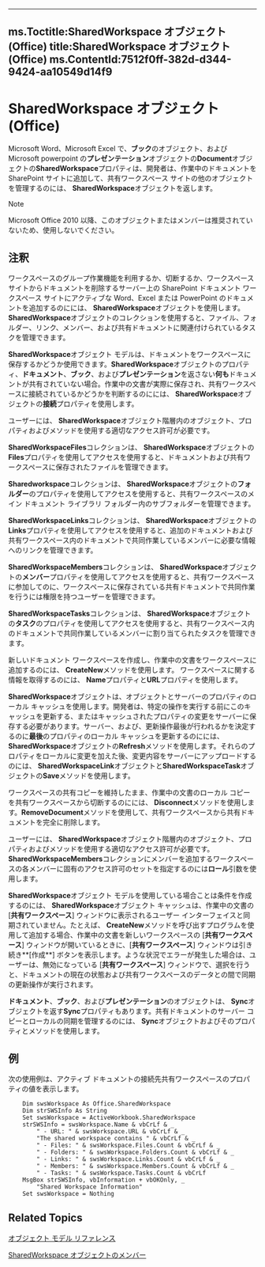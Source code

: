 

---
ms.Toctitle:SharedWorkspace オブジェクト (Office)
title:SharedWorkspace オブジェクト (Office)
ms.ContentId:7512f0ff-382d-d344-9424-aa10549d14f9
---
# SharedWorkspace オブジェクト (Office)




Microsoft Word、Microsoft Excel で、**ブック**のオブジェクト、および Microsoft powerpoint の**プレゼンテーション**オブジェクトの**Document**オブジェクトの**SharedWorkspace**プロパティは、開発者は、作業中のドキュメントを SharePoint サイトに追加して、共有ワークスペース サイトの他のオブジェクトを管理するのには、 **SharedWorkspace**オブジェクトを返します。

>[!NOTE]
>Microsoft Office 2010 以降、このオブジェクトまたはメンバーは推奨されていないため、使用しないでください。





## 注釈
ワークスペースのグループ作業機能を利用するか、切断するか、ワークスペース サイトからドキュメントを削除するサーバー上の SharePoint ドキュメント ワークスペース サイトにアクティブな Word、Excel または PowerPoint のドキュメントを追加するのにには、 **SharedWorkspace**オブジェクトを使用します。**SharedWorkspace**オブジェクトのコレクションを使用すると、ファイル、フォルダー、リンク、メンバー、および共有ドキュメントに関連付けられているタスクを管理できます。



**SharedWorkspace**オブジェクト モデルは、ドキュメントをワークスペースに保存するかどうか使用できます。**SharedWorkspace**オブジェクトのプロパティ、**ドキュメント**、**ブック**、および**プレゼンテーション**を返さない**何も**ドキュメントが共有されていない場合。作業中の文書が実際に保存され、共有ワークスペースに接続されているかどうかを判断するのにには、 **SharedWorkspace**オブジェクトの**接続**プロパティを使用します。



ユーザーには、 **SharedWorkspace**オブジェクト階層内のオブジェクト、プロパティおよびメソッドを使用する適切なアクセス許可が必要です。



**SharedWorkspaceFiles**コレクションは、 **SharedWorkspace**オブジェクトの**Files**プロパティを使用してアクセスを使用すると、ドキュメントおよび共有ワークスペースに保存されたファイルを管理できます。



**Sharedworkspace**コレクションは、 **SharedWorkspace**オブジェクトの**フォルダー**のプロパティを使用してアクセスを使用すると、共有ワークスペースのメイン ドキュメント ライブラリ フォルダー内のサブフォルダーを管理できます。



**SharedWorkspaceLinks**コレクションは、 **SharedWorkspace**オブジェクトの**Links**プロパティを使用してアクセスを使用すると、追加のドキュメントおよび共有ワークスペース内のドキュメントで共同作業しているメンバーに必要な情報へのリンクを管理できます。



**SharedWorkspaceMembers**コレクションは、 **SharedWorkspace**オブジェクトの**メンバー**プロパティを使用してアクセスを使用すると、共有ワークスペースに参加してのに、ワークスペースに保存されている共有ドキュメントで共同作業を行うには権限を持つユーザーを管理できます。



**SharedWorkspaceTasks**コレクションは、 **SharedWorkspace**オブジェクトの**タスク**のプロパティを使用してアクセスを使用すると、共有ワークスペース内のドキュメントで共同作業しているメンバーに割り当てられたタスクを管理できます。



新しいドキュメント ワークスペースを作成し、作業中の文書をワークスペースに追加するのには、 **CreateNew**メソッドを使用します。 ワークスペースに関する情報を取得するのには、 **Name**プロパティと**URL**プロパティを使用します。



**SharedWorkspace**オブジェクトは、オブジェクトとサーバーのプロパティのローカル キャッシュを使用します。開発者は、特定の操作を実行する前にこのキャッシュを更新する、またはキャッシュされたプロパティの変更をサーバーに保存する必要があります。サーバー、および、更新操作最後が行われるかを決定するのに**最後**のプロパティのローカル キャッシュを更新するのにには、 **SharedWorkspace**オブジェクトの**Refresh**メソッドを使用します。それらのプロパティをローカルに変更を加えた後、変更内容をサーバーにアップロードするのには、 **SharedWorkspaceLink**オブジェクトと**SharedWorkspaceTask**オブジェクトの**Save**メソッドを使用します。



ワークスペースの共有コピーを維持したまま、作業中の文書のローカル コピーを共有ワークスペースから切断するのにには、 **Disconnect**メソッドを使用します。**RemoveDocument**メソッドを使用して、共有ワークスペースから共有ドキュメントを完全に削除します。



ユーザーには、 **SharedWorkspace**オブジェクト階層内のオブジェクト、プロパティおよびメソッドを使用する適切なアクセス許可が必要です。**SharedWorkspaceMembers**コレクションにメンバーを追加するワークスペースの各メンバーに固有のアクセス許可のセットを指定するのには**ロール**引数を使用します。







**SharedWorkspace**オブジェクト モデルを使用している場合ことは条件を作成するのには、 **SharedWorkspace**オブジェクト キャッシュは、作業中の文書の [**共有ワークスペース**] ウィンドウに表示されるユーザー インターフェイスと同期されていません。たとえば、 **CreateNew**メソッドを呼び出すプログラムを使用して追加する場合、作業中の文書を新しいワークスペースの [**共有ワークスペース**] ウィンドウが開いているときに、[**共有ワークスペース**] ウィンドウは引き続き**[作成**] ボタンを表示します。ような状況でエラーが発生した場合は、ユーザーは、無効になっている [**共有ワークスペース**] ウィンドウで、選択を行うと、ドキュメントの現在の状態および共有ワークスペースのデータとの間で同期の更新操作が実行されます。



**ドキュメント**、**ブック**、および**プレゼンテーション**のオブジェクトは、 **Sync**オブジェクトを返す**Sync**プロパティもあります。共有ドキュメントのサーバー コピーとローカルの同期を管理するのには、 **Sync**オブジェクトおよびそのプロパティとメソッドを使用します。



## 例
次の使用例は、アクティブ ドキュメントの接続先共有ワークスペースのプロパティの値を表示します。

```sourcecode
    Dim swsWorkspace As Office.SharedWorkspace 
    Dim strSWSInfo As String 
    Set swsWorkspace = ActiveWorkbook.SharedWorkspace 
    strSWSInfo = swsWorkspace.Name & vbCrLf & _ 
        " - URL: " & swsWorkspace.URL & vbCrLf & _ 
        "The shared workspace contains " & vbCrLf & _ 
        " - Files: " & swsWorkspace.Files.Count & vbCrLf & _ 
        " - Folders: " & swsWorkspace.Folders.Count & vbCrLf & _ 
        " - Links: " & swsWorkspace.Links.Count & vbCrLf & _ 
        " - Members: " & swsWorkspace.Members.Count & vbCrLf & _ 
        " - Tasks: " & swsWorkspace.Tasks.Count & vbCrLf 
    MsgBox strSWSInfo, vbInformation + vbOKOnly, _ 
        "Shared Workspace Information" 
    Set swsWorkspace = Nothing
```




## Related Topics

[オブジェクト モデル リファレンス](499c789a-aba2-0fad-649a-0ea964cd3b5e.md)

[SharedWorkspace オブジェクトのメンバー](e4c2b518-d955-27e1-3e73-173d3c4f961d.md)




